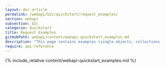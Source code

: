 ```yaml
---
layout: doc-article
permalink: /webapi/b2c/quickstart/request_examples/
section: webapi
subsection: b2c
categorie: Quickstart
title: Request Examples
gitHubPath: webapi/content/webapi-quickstart_examples.md
description: "This page contains examples (single objects, collections, geo-json object) of curl requests to Stellantis Accessing Party for End-Users API."
require: api-reference
---
```


{% include_relative content/webapi-quickstart_examples.md %}
